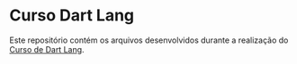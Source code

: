 # Curso Dart Lang

Este repositório contém os arquivos desenvolvidos durante a realização do [Curso de Dart Lang](https://www.udemy.com/course/curso-de-dart-lang-completo/).
